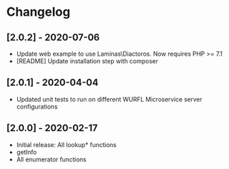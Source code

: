 # Changelog

## [2.0.2] - 2020-07-06
- Update web example to use Laminas\Diactoros. Now requires PHP >= 7.1
- [README] Update installation step with composer

## [2.0.1] - 2020-04-04
- Updated unit tests to run on different WURFL Microservice server configurations

## [2.0.0] - 2020-02-17
- Initial release: All lookup* functions
- getInfo
- All enumerator functions
